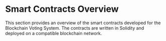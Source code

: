 # Smart Contracts Overview

This section provides an overview of the smart contracts developed for the Blockchain Voting System. The contracts are written in Solidity and deployed on a compatible blockchain network.